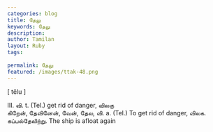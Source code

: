 ```yaml
---
categories: blog
title: தேலு
keywords: தேலு
description: 
author: Tamilan
layout: Ruby
tags: 
 
permalink: தேலு
featured: /images/ttak-48.png
---
```

  
[ tēlu ]  
  
III. வி. t. (Tel.) get rid of danger, விலகு  
கிறேன், தேவினேன், வேன், தேல, வி. a. (Tel.) To get rid of danger, விலக. கப்பல்தேலிற்று. The ship is afloat again